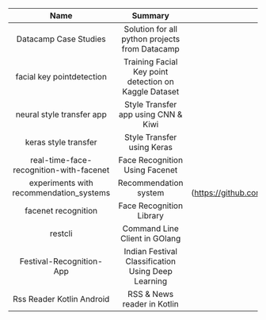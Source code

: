 **Name**|**Summary**|**Link**
:-----:|:-----:|:-----:
Datacamp Case Studies |Solution for all python projects from Datacamp|[link](https://www.udemy.com/certificate/UC-WWQ55J9U/)
facial key pointdetection|Training Facial Key point detection on Kaggle Dataset|[link](https://github.com/ishwarsawale/facial\_key\_point\_detection)
neural style transfer app|Style Transfer app using CNN & Kiwi|[link](https://github.com/ishwarsawale/neural\_style\_transfer\_app)
keras style transfer|Style Transfer using Keras|[link](https://github.com/ishwarsawale/keras\_style\_transfer)
real-time-face-recognition-with-facenet|Face Recognition Using Facenet|[link](https://github.com/ishwarsawale/real-time-face-recognition-with-facenet)
experiments with recommendation\_systems|Recommendation system |[link](https://github.com/ishwarsawale/experiments\_with\_recommendation\_systems
facenet recognition|Face Recognition Library |[link](https://github.com/ishwarsawale/neural\_style\_transfer\_app)
restcli|Command Line Client in GOlang|[link](https://github.com/ishwarsawale/restcli)
Festival-Recognition-App|Indian Festival Classification Using Deep Learning |[link](https://github.com/ishwarsawale/neural\_style\_transfer\_app)
Rss Reader Kotlin Android|RSS & News reader in Kotlin|[link](https://github.com/ishwarsawale/RSSReaderKotlinAndroid)